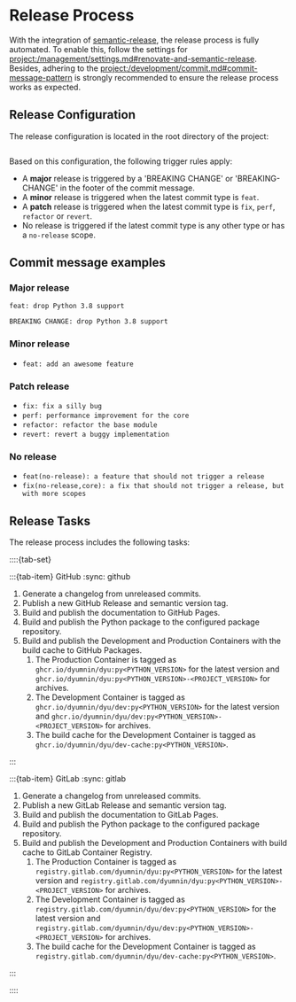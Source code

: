 # Release Process

With the integration of [semantic-release](https://github.com/semantic-release/semantic-release), the release process is fully automated. To enable this, follow the settings for <project:/management/settings.md#renovate-and-semantic-release>. Besides, adhering to the <project:/development/commit.md#commit-message-pattern> is strongly recommended to ensure the release process works as expected.

## Release Configuration

The release configuration is located in the root directory of the project:

```{literalinclude} ../../.releaserc.json
```

Based on this configuration, the following trigger rules apply:

* A **major** release is triggered by a 'BREAKING CHANGE' or 'BREAKING-CHANGE' in the footer of the commit message.
* A **minor** release is triggered when the latest commit type is `feat`.
* A **patch** release is triggered when the latest commit type is `fix`, `perf`, `refactor` or `revert`.
* No release is triggered if the latest commit type is any other type or has a `no-release` scope.

## Commit message examples

### Major release

```text
feat: drop Python 3.8 support

BREAKING CHANGE: drop Python 3.8 support
```

### Minor release

* `feat: add an awesome feature`

### Patch release

* `fix: fix a silly bug`
* `perf: performance improvement for the core`
* `refactor: refactor the base module`
* `revert: revert a buggy implementation`

### No release

* `feat(no-release): a feature that should not trigger a release`
* `fix(no-release,core): a fix that should not trigger a release, but with more scopes`

## Release Tasks

The release process includes the following tasks:

::::{tab-set}

:::{tab-item} GitHub
:sync: github

1. Generate a changelog from unreleased commits.
1. Publish a new GitHub Release and semantic version tag.
1. Build and publish the documentation to GitHub Pages.
1. Build and publish the Python package to the configured package repository.
1. Build and publish the Development and Production Containers with the build cache to GitHub Packages.
    1. The Production Container is tagged as `ghcr.io/dyumnin/dyu:py<PYTHON_VERSION>` for the latest version and `ghcr.io/dyumnin/dyu:py<PYTHON_VERSION>-<PROJECT_VERSION>` for archives.
    1. The Development Container is tagged as `ghcr.io/dyumnin/dyu/dev:py<PYTHON_VERSION>` for the latest version and `ghcr.io/dyumnin/dyu/dev:py<PYTHON_VERSION>-<PROJECT_VERSION>` for archives.
    1. The build cache for the Development Container is tagged as `ghcr.io/dyumnin/dyu/dev-cache:py<PYTHON_VERSION>`.

:::

:::{tab-item} GitLab
:sync: gitlab

1. Generate a changelog from unreleased commits.
1. Publish a new GitLab Release and semantic version tag.
1. Build and publish the documentation to GitLab Pages.
1. Build and publish the Python package to the configured package repository.
1. Build and publish the Development and Production Containers with build cache to GitLab Container Registry.
    1. The Production Container is tagged as `registry.gitlab.com/dyumnin/dyu:py<PYTHON_VERSION>` for the latest version and `registry.gitlab.com/dyumnin/dyu:py<PYTHON_VERSION>-<PROJECT_VERSION>` for archives.
    1. The Development Container is tagged as `registry.gitlab.com/dyumnin/dyu/dev:py<PYTHON_VERSION>` for the latest version and `registry.gitlab.com/dyumnin/dyu/dev:py<PYTHON_VERSION>-<PROJECT_VERSION>` for archives.
    1. The build cache for the Development Container is tagged as `registry.gitlab.com/dyumnin/dyu/dev-cache:py<PYTHON_VERSION>`.

:::

::::
